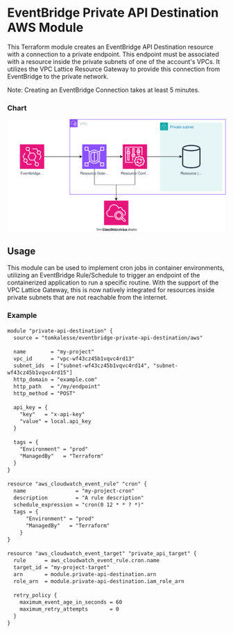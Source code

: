 # EventBridge Private API Destination AWS Module

This Terraform module creates an EventBridge API Destination resource with a connection to a private endpoint. This endpoint must be associated with a resource inside the private subnets of one of the account's VPCs. It utilizes the VPC Lattice Resource Gateway to provide this connection from EventBridge to the private network.

Note: Creating an EventBridge Connection takes at least 5 minutes.

### Chart

![EventBridge Private API Destination and VPC Lattice Gateway](./_docs/private-api-destination.drawio.svg)

## Usage

This module can be used to implement cron jobs in container environments, utilizing an EventBridge Rule/Schedule to trigger an endpoint of the containerized application to run a specific routine. With the support of the VPC Lattice Gateway, this is now natively integrated for resources inside private subnets that are not reachable from the internet.

### Example

```hcl
module "private-api-destination" {
  source = "tomkalesse/eventbridge-private-api-destination/aws"

  name        = "my-project"
  vpc_id      = "vpc-wf43cz45b1vqvc4rd13"
  subnet_ids  = ["subnet-wf43cz45b1vqvc4rd14", "subnet-wf43cz45b1vqvc4rd15"]
  http_domain = "example.com"
  http_path   = "/my/endpoint"
  http_method = "POST"

  api_key = {
    "key"   = "x-api-key"
    "value" = local.api_key
  }

  tags = {
    "Environment" = "prod"
    "ManagedBy"   = "Terraform"
  }
}

resource "aws_cloudwatch_event_rule" "cron" {
  name                = "my-project-cron"
  description         = "A rule description"
  schedule_expression = "cron(0 12 * * ? *)"
  tags = {
      "Environment" = "prod"
      "ManagedBy"   = "Terraform"
    }
}

resource "aws_cloudwatch_event_target" "private_api_target" {
  rule      = aws_cloudwatch_event_rule.cron.name
  target_id = "my-project-target"
  arn       = module.private-api-destination.arn
  role_arn  = module.private-api-destination.iam_role_arn

  retry_policy {
    maximum_event_age_in_seconds = 60
    maximum_retry_attempts       = 0
  }
}

```
